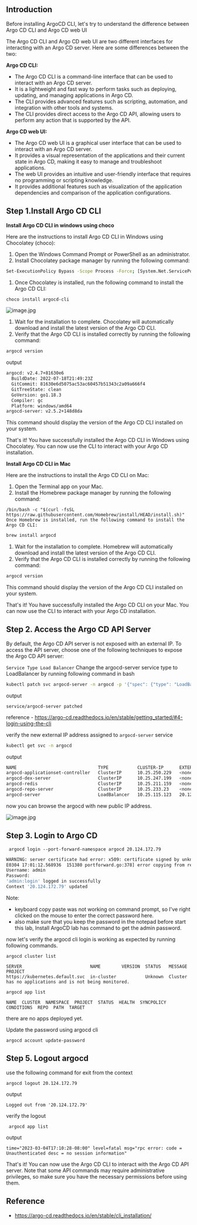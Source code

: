 
## Introduction

Before installing ArgoCD CLI, let's try to understand the difference between Argo CD CLI and Argo CD web UI

The Argo CD CLI and Argo CD web UI are two different interfaces for interacting with an Argo CD server. Here are some differences between the two:

**Argo CD CLI:**

- The Argo CD CLI is a command-line interface that can be used to interact with an Argo CD server.
- It is a lightweight and fast way to perform tasks such as deploying, updating, and managing applications in Argo CD.
- The CLI provides advanced features such as scripting, automation, and integration with other tools and systems.
- The CLI provides direct access to the Argo CD API, allowing users to perform any action that is supported by the API.

**Argo CD web UI:**

- The Argo CD web UI is a graphical user interface that can be used to interact with an Argo CD server.
- It provides a visual representation of the applications and their current state in Argo CD, making it easy to manage and troubleshoot applications.
- The web UI provides an intuitive and user-friendly interface that requires no programming or scripting knowledge.
- It provides additional features such as visualization of the application dependencies and comparison of the application configurations.

## Step 1.Install Argo CD CLI

**Install Argo CD CLI in windows using choco**

Here are the instructions to install Argo CD CLI in Windows using Chocolatey (choco):

1. Open the Windows Command Prompt or PowerShell as an administrator.
1. Install Chocolatey package manager by running the following command:
``` sh
Set-ExecutionPolicy Bypass -Scope Process -Force; [System.Net.ServicePointManager]::SecurityProtocol = [System.Net.ServicePointManager]::SecurityProtocol -bor 3072; iex ((New-Object System.Net.WebClient).DownloadString('https://chocolatey.org/install.ps1'))
```
1. Once Chocolatey is installed, run the following command to install the Argo CD CLI:
``` sh
choco install argocd-cli
```
![image.jpg](images/image-5.jpg)
1. Wait for the installation to complete. Chocolatey will automatically download and install the latest version of the Argo CD CLI.
1. Verify that the Argo CD CLI is installed correctly by running the following command:
``` sh
argocd version
```
output
``` sh
argocd: v2.4.7+81630e6
  BuildDate: 2022-07-18T21:49:23Z
  GitCommit: 81630e6d5075ac53ac60457b51343c2a09a666f4
  GitTreeState: clean
  GoVersion: go1.18.3
  Compiler: gc
  Platform: windows/amd64
argocd-server: v2.5.2+148d8da
```

This command should display the version of the Argo CD CLI installed on your system.

That's it! You have successfully installed the Argo CD CLI in Windows using Chocolatey. You can now use the CLI to interact with your Argo CD installation.


**Install Argo CD CLI in Mac**

Here are the instructions to install the Argo CD CLI on Mac:

1. Open the Terminal app on your Mac.
1. Install the Homebrew package manager by running the following command:
```
/bin/bash -c "$(curl -fsSL https://raw.githubusercontent.com/Homebrew/install/HEAD/install.sh)"
Once Homebrew is installed, run the following command to install the Argo CD CLI:
```
``` sh
brew install argocd
```
1. Wait for the installation to complete. Homebrew will automatically download and install the latest version of the Argo CD CLI.
1. Verify that the Argo CD CLI is installed correctly by running the following command:
``` sh
argocd version
```
This command should display the version of the Argo CD CLI installed on your system.

That's it! You have successfully installed the Argo CD CLI on your Mac. You can now use the CLI to interact with your Argo CD installation.

## Step 2. Access the Argo CD API Server


By default, the Argo CD API server is not exposed with an external IP. To access the API server, choose one of the following techniques to expose the Argo CD API server:

`Service Type Load Balancer`
Change the argocd-server service type to LoadBalancer by running following command in bash 

``` bash
kubectl patch svc argocd-server -n argocd -p '{"spec": {"type": "LoadBalancer"}}'
```
output

```
service/argocd-server patched
```

reference - <https://argo-cd.readthedocs.io/en/stable/getting_started/#4-login-using-the-cli>

verify the new external IP address assigned to `argocd-server` service

``` sh
kubectl get svc -n argocd
```
output
``` sh
NAME                               TYPE           CLUSTER-IP      EXTERNAL-IP     PORT(S)                      AGE
argocd-applicationset-controller   ClusterIP      10.25.250.229   <none>          7000/TCP                     139m
argocd-dex-server                  ClusterIP      10.25.247.199   <none>          5556/TCP,5557/TCP            139m
argocd-redis                       ClusterIP      10.25.211.159   <none>          6379/TCP                     139m
argocd-repo-server                 ClusterIP      10.25.233.23    <none>          8081/TCP                     139m
argocd-server                      LoadBalancer   10.25.115.123   20.124.172.79   80:30119/TCP,443:30064/TCP   139m
```
now you can browse the argocd with new public IP address.

![image.jpg](images/image-6.jpg)

## Step 3. Login to Argo CD


```
 argocd login --port-forward-namespace argocd 20.124.172.79
```

``` sh
WARNING: server certificate had error: x509: certificate signed by unknown authority. Proceed insecurely (y/n)? y
E0304 17:01:12.568936  151380 portforward.go:378] error copying from remote stream to local connection: readfrom tcp4 127.0.0.1:33532->127.0.0.1:33534: write tcp4 127.0.0.1:33532->127.0.0.1:33534: wsasend: An established connection was aborted by the software in your host machine.
Username: admin
Password:
'admin:login' logged in successfully
Context '20.124.172.79' updated
```

Note: 
- keyboard copy paste was not working on command prompt, so I've right clicked on the mouse to enter the correct password here.
- also make sure that you keep the password in the notepad before start this lab, Install ArgoCD lab has command to get the admin password.

now let's verify the argocd cli login is working as expected by running following commands.

```
argocd cluster list
```

```
SERVER                          NAME        VERSION  STATUS   MESSAGE                                                  PROJECT
https://kubernetes.default.svc  in-cluster           Unknown  Cluster has no applications and is not being monitored.
```

```
argocd app list
```

```
NAME  CLUSTER  NAMESPACE  PROJECT  STATUS  HEALTH  SYNCPOLICY  CONDITIONS  REPO  PATH  TARGET
```
there are no apps deployed yet.

Update the password using argocd cli

```
argocd account update-password
```

## Step 5. Logout argocd

use the following command for exit from the context

```
argocd logout 20.124.172.79
```
output

```
Logged out from '20.124.172.79'
```

verify the logout

```
 argocd app list
```
output

```
time="2023-03-04T17:10:28-08:00" level=fatal msg="rpc error: code = Unauthenticated desc = no session information"
```

That's it! You can now use the Argo CD CLI to interact with the Argo CD API server. Note that some API commands may require administrative privileges, so make sure you have the necessary permissions before using them.

## Reference

- <https://argo-cd.readthedocs.io/en/stable/cli_installation/>
<!-- - https://foxutech.medium.com/argo-cd-cli-installation-and-commands-65ab578ed75 -->